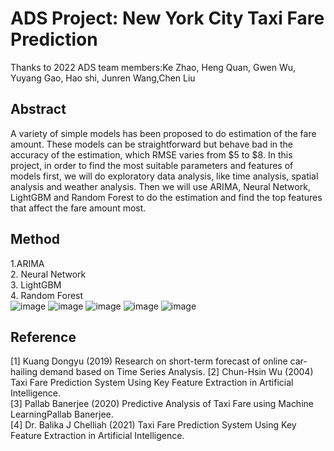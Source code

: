 # ADS Project: New York City Taxi Fare Prediction
Thanks to 2022 ADS team members:Ke Zhao, Heng Quan, Gwen Wu, Yuyang Gao, Hao shi, Junren Wang,Chen Liu 
## Abstract
A variety of simple models has been proposed to do estimation of the fare amount. 
These models can be straightforward but behave bad in the accuracy of the 
estimation, which RMSE varies from $5 to $8. In this project, in order to find the 
most suitable parameters and features of models first, we will do exploratory data 
analysis, like time analysis, spatial analysis and weather analysis. Then we will 
use ARIMA, Neural Network, LightGBM and Random Forest to do the 
estimation and find the top features that affect the fare amount most.
## Method
1.ARIMA  
2. Neural Network  
3. LightGBM  
4. Random Forest  
![image](https://user-images.githubusercontent.com/32992856/166613499-c82e32f3-51e5-4b13-9b28-c639350700e4.png)
![image](https://user-images.githubusercontent.com/32992856/166613510-72a137f4-3a68-43d9-abac-7c6bc100c73f.png)
![image](https://user-images.githubusercontent.com/32992856/166613528-24e4400b-dc4a-4845-b5da-844b296222a3.png)
![image](https://user-images.githubusercontent.com/32992856/166613535-92a092f7-9394-4549-869a-66f2374d31e0.png)
![image](https://user-images.githubusercontent.com/32992856/166613553-b53ab347-7145-4591-8f37-6af0e8f0ccc0.png)

## Reference
[1] Kuang Dongyu (2019) Research on short-term forecast of online car-hailing demand based on Time Series Analysis. 
[2] Chun-Hsin Wu (2004) Taxi Fare Prediction System Using Key Feature Extraction in Artificial Intelligence.  
[3] Pallab Banerjee (2020) Predictive Analysis of Taxi Fare using Machine LearningPallab Banerjee.  
[4] Dr. Balika J Chelliah (2021) Taxi Fare Prediction System Using Key Feature Extraction in Artificial Intelligence.  
